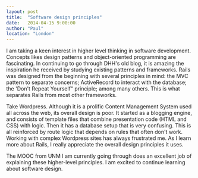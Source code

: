 ```yaml
---
layout: post
title:  "Software design principles"
date:   2014-04-15 9:00:00
author: "Paul"
location: "London"
---
```


I am taking a keen interest in higher level thinking in software development. Concepts likes design patterns and object-oriented programming are fascinating. In continuing to go through DHH's old blog, it is amazing the inspiration he received by studying existing patterns and frameworks. Rails was designed from the beginning with several principles in mind: the MVC pattern to separate concerns; ActiveRecord to interact with the database; the 'Don't Repeat Yourself" principle; among many others. This is what separates Rails from most other frameworks. 

Take Wordpress. Although it is a prolific Content Management System used all across the web, its overall design is poor. It started as a blogging engine, and consists of template files that combine presentation code (HTML and CSS) with logic. Then it has a database setup that is very confusing. This is all reinforced by route logic that depends on rules that often don't work. Working with complex Wordpress sites has always frustrated me. As I learn more about Rails, I really appreciate the overall design principles it uses.

The MOOC from UNM I am currently going through does an excellent job of explaining these higher-level principles. I am excited to continue learning about software design.
